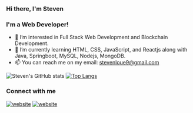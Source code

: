 ### Hi there, I'm Steven 

### I'm a Web Developer!

- 👀 I’m interested in Full Stack Web Development and Blockchain Development.
- 🌱 I’m currently learning HTML, CSS, JavaScript, and Reactjs along with Java, Springboot, MySQL, Nodejs, MongoDB.
- 📫 You can reach me on my email: stevenloue9@gmail.com

![Steven's GitHub stats](https://github-readme-stats.vercel.app/api?username=Steveunouss&theme=gotham&show_icons=true)
[![Top Langs](https://github-readme-stats.vercel.app/api/top-langs/?username=Steveunouss&count_private=true&theme=gotham&layout=compact&custom_title=Top%20Languages&count_private=true)](https://github.com/Steveunouss/github-readme-stats)

### Connect with me
[![website](./img/linkedin-light.svg)](https://www.linkedin.com/in/steven-l-4a5303182#gh-light-mode-only)
[![website](./img/linkedin-dark.svg)](https://www.linkedin.com/in/steven-l-4a5303182/#gh-dark-mode-only)
&nbsp;&nbsp;
